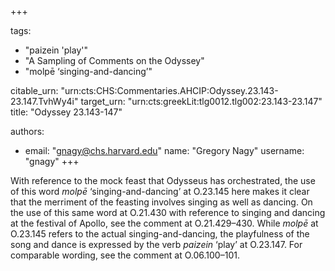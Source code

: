 +++

tags:
- "paizein &#39;play&#39;"
- "A Sampling of Comments on the Odyssey"
- "molpē ‘singing-and-dancing’"

citable_urn: "urn:cts:CHS:Commentaries.AHCIP:Odyssey.23.143-23.147.TvhWy4i"
target_urn: "urn:cts:greekLit:tlg0012.tlg002:23.143-23.147"
title: "Odyssey 23.143-147"

authors:
- email: "gnagy@chs.harvard.edu"
  name: "Gregory Nagy"
  username: "gnagy"
+++

<p>With reference to the mock feast that Odysseus has orchestrated, the use of this word <em>molpē</em> ‘singing-and-dancing’ at O.23.145 here makes it clear that the merriment of the feasting involves singing as well as dancing. On the use of this same word at O.21.430 with reference to singing and dancing at the festival of Apollo, see the comment at O.21.429–430. While <em>molpē</em> at O.23.145 refers to the actual singing-and-dancing, the playfulness of the song and dance is expressed by the verb <em>paizein</em> ‘play’ at O.23.147. For comparable wording, see the comment at O.06.100–101.</p>